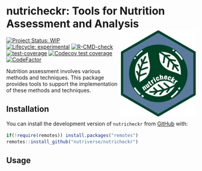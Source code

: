 
<!-- README.md is generated from README.Rmd. Please edit that file -->

# nutricheckr: Tools for Nutrition Assessment and Analysis <img src="man/figures/logo.png" width="200" align="right" />

<!-- badges: start -->

[![Project Status:
WIP](https://www.repostatus.org/badges/latest/wip.svg)](https://www.repostatus.org/#wip)
[![Lifecycle:
experimental](https://img.shields.io/badge/lifecycle-experimental-orange.svg)](https://www.tidyverse.org/lifecycle/#experimental)
[![R-CMD-check](https://github.com/nutriverse/nutricheckr/workflows/R-CMD-check/badge.svg)](https://github.com/nutriverse/nutricheckr/actions)
[![test-coverage](https://github.com/nutriverse/nutricheckr/actions/workflows/test-coverage.yaml/badge.svg)](https://github.com/nutriverse/nutricheckr/actions/workflows/test-coverage.yaml)
[![Codecov test
coverage](https://codecov.io/gh/nutriverse/nutricheckr/branch/master/graph/badge.svg)](https://codecov.io/gh/nutriverse/nutricheckr?branch=master)
[![CodeFactor](https://www.codefactor.io/repository/github/nutriverse/nutricheckr/badge)](https://www.codefactor.io/repository/github/nutriverse/nutricheckr)
<!-- badges: end -->

Nutrition assessment involves various methods and techniques. This
package provides tools to support the implementation of these methods
and techniques.

## Installation

You can install the development version of `nutricheckr` from
[GitHub](https://github.com/nutriverse/nutricheckr) with:

``` r
if(!require(remotes)) install.packages("remotes")
remotes::install_github("nutriverse/nutricheckr")
```

## Usage
